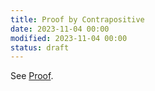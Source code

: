 ```yaml
---
title: Proof by Contrapositive
date: 2023-11-04 00:00
modified: 2023-11-04 00:00
status: draft
---
```


See [Proof](mathematical-proof.md).
